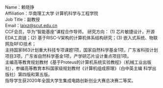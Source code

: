 Name：赖晓铮  
Affiliation：华南理工大学  计算机科学与工程学院  
Job Title：副教授  
Email：laixz@scut.edu.cn  
CCF会员，华为“智能基座”课程合作导师。
研究方向： (1) 芯片敏捷设计，开源EDA工具链；(2) 基于RISC-V架构的计算机体系结构研究；(3) 嵌入式系统、物联网及RFID技术；  
主持国家863计划重大科技专项课题1项，国家自然科学基金1项，广东省科技计划项目3项，广东省自然科学基金1项，产学研芯片设计重点项目1项。  
主编高等教育规划教材《基于Proteus的计算机系统实验教程》（机械工业出版社），参编高等教育本科国家级规划教材《计算机组成原理》（白中英主编 科学出版社）第四版和第五版。  
指导学生获2020年全国大学生集成电路创新创业大赛总决赛二等奖。


<!---
Laixiaozheng/Laixiaozheng is a ✨ special ✨ repository because its `README.md` (this file) appears on your GitHub profile.
You can click the Preview link to take a look at your changes.
--->

